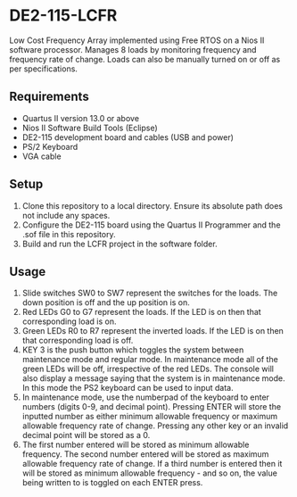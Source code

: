 # DE2-115-LCFR #
Low Cost Frequency Array implemented using Free RTOS on  a Nios II software processor. 
Manages 8 loads by monitoring frequency and frequency rate of change. Loads can also be manually turned on or off as per specifications.

## Requirements ##
* Quartus II version 13.0 or above
* Nios II Software Build Tools (Eclipse)
* DE2-115 development board and cables (USB and power)
* PS/2 Keyboard
* VGA cable

## Setup ##
1. Clone this repository to a local directory. Ensure its absolute path does not include any spaces.
2. Configure the DE2-115 board using the Quartus II Programmer and the .sof file in this repository.
3. Build and run the LCFR project in the software folder.

## Usage ##
1. Slide switches SW0 to SW7 represent the switches for the loads. The down position is off and the up position is on.
2. Red LEDs G0 to G7 represent the loads. If the LED is on then that corresponding load is on.
3. Green LEDs R0 to R7 represent the inverted loads. If the LED is on then that corresponding load is off.
4. KEY 3 is the push button which toggles the system between maintenance mode and regular mode. In maintenance mode all of the green LEDs will be off, irrespective of the red LEDs. The console will also display a message saying that the system is in maintenance mode. In this mode the PS2 keyboard can be used to input data.
5. In maintenance mode, use the numberpad of the keyboard to enter numbers (digits 0-9, and decimal point). Pressing ENTER will store the inputted number as either minimum allowable frequency or maximum allowable frequency rate of change. Pressing any other key or an invalid decimal point will be stored as a 0.
6. The first number entered will be stored as minimum allowable frequency. The second number entered will be stored as maximum allowable frequency rate of change. If a third number is entered then it will be stored as minimum allowable frequency - and so on, the value being written to is toggled on each ENTER press.
